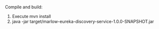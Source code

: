 Compile and build:

1) Execute mvn install
2) java -jar target/marlow-eureka-discovery-service-1.0.0-SNAPSHOT.jar
